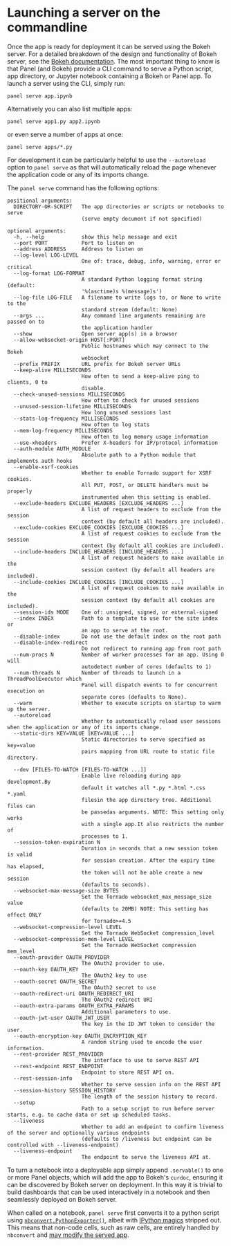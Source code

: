 # Launching a server on the commandline

Once the app is ready for deployment it can be served using the Bokeh server.  For a detailed breakdown of the design and functionality of Bokeh server, see the [Bokeh documentation](https://bokeh.pydata.org/en/latest/docs/user_guide/server.html). The most important thing to know is that Panel (and Bokeh) provide a CLI command to serve a Python script, app directory, or Jupyter notebook containing a Bokeh or Panel app. To launch a server using the CLI, simply run:

    panel serve app.ipynb

Alternatively you can also list multiple apps:

    panel serve app1.py app2.ipynb

or even serve a number of apps at once:

    panel serve apps/*.py

For development it can be particularly helpful to use the ``--autoreload`` option to `panel serve` as that will automatically reload the page whenever the application code or any of its imports change.

The ``panel serve`` command has the following options:

    positional arguments:
      DIRECTORY-OR-SCRIPT   The app directories or scripts or notebooks to serve
                            (serve empty document if not specified)

    optional arguments:
      -h, --help            show this help message and exit
      --port PORT           Port to listen on
      --address ADDRESS     Address to listen on
      --log-level LOG-LEVEL
                            One of: trace, debug, info, warning, error or critical
      --log-format LOG-FORMAT
                            A standard Python logging format string (default:
                            '%(asctime)s %(message)s')
      --log-file LOG-FILE   A filename to write logs to, or None to write to the
                            standard stream (default: None)
      --args ...            Any command line arguments remaining are passed on to
                            the application handler
      --show                Open server app(s) in a browser
      --allow-websocket-origin HOST[:PORT]
                            Public hostnames which may connect to the Bokeh
                            websocket
      --prefix PREFIX       URL prefix for Bokeh server URLs
      --keep-alive MILLISECONDS
                            How often to send a keep-alive ping to clients, 0 to
                            disable.
      --check-unused-sessions MILLISECONDS
                            How often to check for unused sessions
      --unused-session-lifetime MILLISECONDS
                            How long unused sessions last
      --stats-log-frequency MILLISECONDS
                            How often to log stats
      --mem-log-frequency MILLISECONDS
                            How often to log memory usage information
      --use-xheaders        Prefer X-headers for IP/protocol information
      --auth-module AUTH_MODULE
                            Absolute path to a Python module that implements auth hooks
      --enable-xsrf-cookies
                            Whether to enable Tornado support for XSRF cookies.
                            All PUT, POST, or DELETE handlers must be properly
                            instrumented when this setting is enabled.
      --exclude-headers EXCLUDE_HEADERS [EXCLUDE_HEADERS ...]
                            A list of request headers to exclude from the session
                            context (by default all headers are included).
      --exclude-cookies EXCLUDE_COOKIES [EXCLUDE_COOKIES ...]
                            A list of request cookies to exclude from the session
                            context (by default all cookies are included).
      --include-headers INCLUDE_HEADERS [INCLUDE_HEADERS ...]
                            A list of request headers to make available in the
                            session context (by default all headers are included).
      --include-cookies INCLUDE_COOKIES [INCLUDE_COOKIES ...]
                            A list of request cookies to make available in the
                            session context (by default all cookies are included).
      --session-ids MODE    One of: unsigned, signed, or external-signed
      --index INDEX         Path to a template to use for the site index or
                            an app to serve at the root.
      --disable-index       Do not use the default index on the root path
      --disable-index-redirect
                            Do not redirect to running app from root path
      --num-procs N         Number of worker processes for an app. Using 0 will
                            autodetect number of cores (defaults to 1)
      --num-threads N       Number of threads to launch in a ThreadPoolExecutor which
                            Panel will dispatch events to for concurrent execution on
                            separate cores (defaults to None).
      --warm                Whether to execute scripts on startup to warm up the server.
      --autoreload
                            Whether to automatically reload user sessions when the application or any of its imports change.
      --static-dirs KEY=VALUE [KEY=VALUE ...]
                            Static directories to serve specified as key=value
                            pairs mapping from URL route to static file directory.

      --dev [FILES-TO-WATCH [FILES-TO-WATCH ...]]
                            Enable live reloading during app development.By
                            default it watches all *.py *.html *.css *.yaml
                            filesin the app directory tree. Additional files can
                            be passedas arguments. NOTE: This setting only works
                            with a single app.It also restricts the number of
                            processes to 1.
      --session-token-expiration N
                            Duration in seconds that a new session token is valid
                            for session creation. After the expiry time has elapsed,
                            the token will not be able create a new session
                            (defaults to seconds).
      --websocket-max-message-size BYTES
                            Set the Tornado websocket_max_message_size value
                            (defaults to 20MB) NOTE: This setting has effect ONLY
                            for Tornado>=4.5
      --websocket-compression-level LEVEL
                            Set the Tornado WebSocket compression_level
      --websocket-compression-mem-level LEVEL
                            Set the Tornado WebSocket compression mem_level
      --oauth-provider OAUTH_PROVIDER
                            The OAuth2 provider to use.
      --oauth-key OAUTH_KEY
                            The OAuth2 key to use
      --oauth-secret OAUTH_SECRET
                            The OAuth2 secret to use
      --oauth-redirect-uri OAUTH_REDIRECT_URI
                            The OAuth2 redirect URI
      --oauth-extra-params OAUTH_EXTRA_PARAMS
                            Additional parameters to use.
      --oauth-jwt-user OAUTH_JWT_USER
                            The key in the ID JWT token to consider the user.
      --oauth-encryption-key OAUTH_ENCRYPTION_KEY
                            A random string used to encode the user information.
      --rest-provider REST_PROVIDER
                            The interface to use to serve REST API
      --rest-endpoint REST_ENDPOINT
                            Endpoint to store REST API on.
      --rest-session-info
                            Whether to serve session info on the REST API
      --session-history SESSION_HISTORY
                            The length of the session history to record.
      --setup
                            Path to a setup script to run before server starts, e.g. to cache data or set up scheduled tasks.
      --liveness
                            Whether to add an endpoint to confirm liveness of the server and optionally various endpoints
                            (defaults to /liveness but endpoint can be controlled with --liveness-endpoint)
      --liveness-endpoint
                            The endpoint to serve the liveness API at.

To turn a notebook into a deployable app simply append ``.servable()`` to one or more Panel objects, which will add the app to Bokeh's ``curdoc``, ensuring it can be discovered by Bokeh server on deployment. In this way it is trivial to build dashboards that can be used interactively in a notebook and then seamlessly deployed on Bokeh server.

When called on a notebook, `panel serve` first converts it to a python script using [`nbconvert.PythonExporter()`](https://nbconvert.readthedocs.io/en/stable/api/exporters.html), albeit with [IPython magics](https://ipython.readthedocs.io/en/stable/interactive/magics.html) stripped out. This means that non-code cells, such as raw cells, are entirely handled by `nbconvert` and [may modify the served app](https://nbsphinx.readthedocs.io/en/latest/raw-cells.html).
